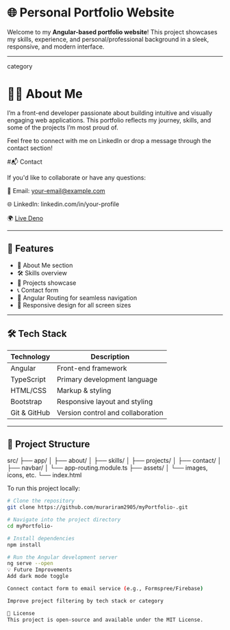 # 🌐 Personal Portfolio Website

Welcome to my **Angular-based portfolio website**! This project showcases my skills, experience, and personal/professional background in a sleek, responsive, and modern interface.

---

category

# 🙋‍♂️ About Me

I’m a front-end developer passionate about building intuitive and visually engaging web applications. This portfolio reflects my journey, skills, and some of the projects I’m most proud of.

Feel free to connect with me on LinkedIn or drop a message through the contact section!

#📬 Contact

If you'd like to collaborate or have any questions:

📧 Email: your-email@example.com

🌐 LinkedIn: linkedin.com/in/your-profile

🌍 <a href="https://rammurariportfolio.netlify.app/" target="_blank">Live Deno</a>



---

## 📌 Features

- 🧑 About Me section
- 🛠️ Skills overview
- 📁 Projects showcase
- 📞 Contact form
- 🧭 Angular Routing for seamless navigation
- 📱 Responsive design for all screen sizes

---

## 🛠️ Tech Stack

| Technology | Description                     |
|------------|---------------------------------|
| Angular    | Front-end framework             |
| TypeScript | Primary development language    |
| HTML/CSS   | Markup & styling                |
| Bootstrap  | Responsive layout and styling   |
| Git & GitHub | Version control and collaboration |

---

## 📂 Project Structure

src/
├── app/
│ ├── about/
│ ├── skills/
│ ├── projects/
│ ├── contact/
│ ├── navbar/
│ └── app-routing.module.ts
├── assets/
│ └── images, icons, etc.
└── index.html

To run this project locally:

```bash
# Clone the repository
git clone https://github.com/murariram2905/myPortfolio-.git

# Navigate into the project directory
cd myPortfolio-

# Install dependencies
npm install

# Run the Angular development server
ng serve --open
💡 Future Improvements
Add dark mode toggle

Connect contact form to email service (e.g., Formspree/Firebase)

Improve project filtering by tech stack or category

📄 License
This project is open-source and available under the MIT License.
